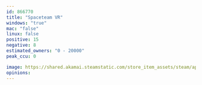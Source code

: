 ```yaml
---
id: 866770
title: "Spaceteam VR"
windows: "true"
mac: "false"
linux: false
positive: 15
negative: 8
estimated_owners: "0 - 20000"
peak_ccu: 0

image: https://shared.akamai.steamstatic.com/store_item_assets/steam/apps/866770/header.jpg?t=1654609769
opinions:
---
```

